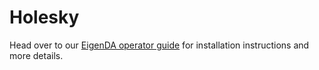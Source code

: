# Holesky

Head over to our [EigenDA operator guide](https://docs.eigenlayer.xyz/eigenda/operator-guides/overview) for installation instructions and more details.
